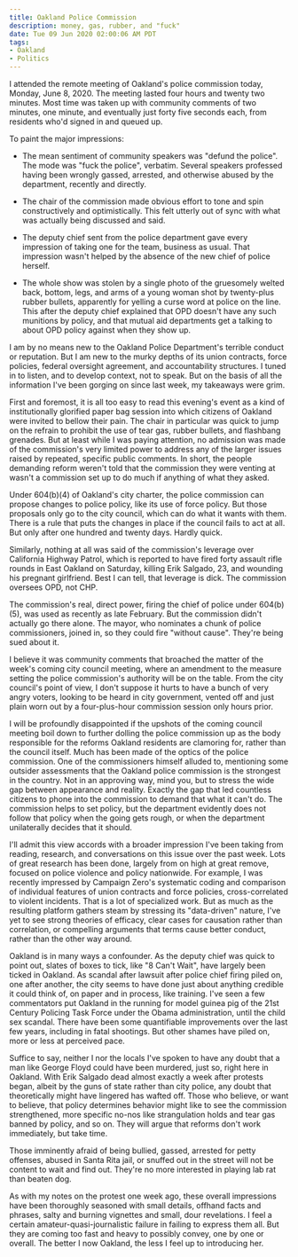 ```yaml
---
title: Oakland Police Commission
description: money, gas, rubber, and "fuck"
date: Tue 09 Jun 2020 02:00:06 AM PDT
tags:
- Oakland
- Politics
---
```


I attended the remote meeting of Oakland's police commission today, Monday, June 8, 2020.  The meeting lasted four hours and twenty two minutes.  Most time was taken up with community comments of two minutes, one minute, and eventually just forty five seconds each, from residents who'd signed in and queued up.

To paint the major impressions:

- The mean sentiment of community speakers was "defund the police".  The mode was "fuck the police", verbatim.  Several speakers professed having been wrongly gassed, arrested, and otherwise abused by the department, recently and directly.

- The chair of the commission made obvious effort to tone and spin constructively and optimistically.  This felt utterly out of sync with what was actually being discussed and said.

- The deputy chief sent from the police department gave every impression of taking one for the team, business as usual.  That impression wasn't helped by the absence of the new chief of police herself.

- The whole show was stolen by a single photo of the gruesomely welted back, bottom, legs, and arms of a young woman shot by twenty-plus rubber bullets, apparently for yelling a curse word at police on the line.  This after the deputy chief explained that OPD doesn't have any such munitions by policy, and that mutual aid departments get a talking to about OPD policy against when they show up.

I am by no means new to the Oakland Police Department's terrible conduct or reputation.  But I am new to the murky depths of its union contracts, force policies, federal oversight agreement, and accountability structures.  I tuned in to listen, and to develop context, not to speak.  But on the basis of all the information I've been gorging on since last week, my takeaways were grim.

First and foremost, it is all too easy to read this evening's event as a kind of institutionally glorified paper bag session into which citizens of Oakland were invited to bellow their pain.  The chair in particular was quick to jump on the refrain to prohibit the use of tear gas, rubber bullets, and flashbang grenades.  But at least while I was paying attention, no admission was made of the commission's very limited power to address any of the larger issues raised by repeated, specific public comments.  In short, the people demanding reform weren't told that the commission they were venting at wasn't a commission set up to do much if anything of what they asked.

Under 604(b)(4) of Oakland's city charter, the police commission can propose changes to police policy, like its use of force policy.  But those proposals only go to the city council, which can do what it wants with them.  There is a rule that puts the changes in place if the council fails to act at all.  But only after one hundred and twenty days.  Hardly quick.

Similarly, nothing at all was said of the commission's leverage over California Highway Patrol, which is reported to have fired forty assault rifle rounds in East Oakland on Saturday, killing Erik Salgado, 23, and wounding his pregnant girlfriend.  Best I can tell, that leverage is dick.  The commission oversees OPD, not CHP.

The commission's real, direct power, firing the chief of police under 604(b)(5), was used as recently as late February.  But the commission didn't actually go there alone.  The mayor, who nominates a chunk of police commissioners, joined in, so they could fire "without cause".  They're being sued about it.

I believe it was community comments that broached the matter of the week's coming city council meeting, where an amendment to the measure setting the police commission's authority will be on the table.  From the city council's point of view, I don't suppose it hurts to have a bunch of very angry voters, looking to be heard in city government, vented off and just plain worn out by a four-plus-hour commission session only hours prior.

I will be profoundly disappointed if the upshots of the coming council meeting boil down to further dolling the police commission up as the body responsible for the reforms Oakland residents are clamoring for, rather than the council itself.  Much has been made of the optics of the police commission.  One of the commissioners himself alluded to, mentioning some outsider assessments that the Oakland police commission is the strongest in the country.  Not in an approving way, mind you, but to stress the wide gap between appearance and reality.  Exactly the gap that led countless citizens to phone into the commission to demand that what it can't do.  The commission helps to set policy, but the department evidently does not follow that policy when the going gets rough, or when the department unilaterally decides that it should.

I'll admit this view accords with a broader impression I've been taking from reading, research, and conversations on this issue over the past week.  Lots of great research has been done, largely from on high at great remove, focused on police violence and policy nationwide.  For example, I was recently impressed by Campaign Zero's systematic coding and comparison of individual features of union contracts and force policies, cross-correlated to violent incidents.  That is a lot of specialized work.  But as much as the resulting platform gathers steam by stressing its "data-driven" nature, I've yet to see strong theories of efficacy, clear cases for causation rather than correlation, or compelling arguments that terms cause better conduct, rather than the other way around.

Oakland is in many ways a confounder.  As the deputy chief was quick to point out, slates of boxes to tick, like "8 Can't Wait", have largely been ticked in Oakland.  As scandal after lawsuit after police chief firing piled on, one after another, the city seems to have done just about anything credible it could think of, on paper and in process, like training.  I've seen a few commentators put Oakland in the running for model guinea pig of the 21st Century Policing Task Force under the Obama administration, until the child sex scandal.  There have been some quantifiable improvements over the last few years, including in fatal shootings.  But other shames have piled on, more or less at perceived pace.

Suffice to say, neither I nor the locals I've spoken to have any doubt that a man like George Floyd could have been murdered, just so, right here in Oakland.  With Erik Salgado dead almost exactly a week after protests began, albeit by the guns of state rather than city police, any doubt that theoretically might have lingered has wafted off.  Those who believe, or want to believe, that policy determines behavior might like to see the commission strengthened, more specific no-nos like strangulation holds and tear gas banned by policy, and so on.  They will argue that reforms don't work immediately, but take time.

Those imminently afraid of being bullied, gassed, arrested for petty offenses, abused in Santa Rita jail, or snuffed out in the street will not be content to wait and find out.  They're no more interested in playing lab rat than beaten dog.

As with my notes on the protest one week ago, these overall impressions have been thoroughly seasoned with small details, offhand facts and phrases, salty and burning vignettes and small, dour revelations.  I feel a certain amateur-quasi-journalistic failure in failing to express them all.  But they are coming too fast and heavy to possibly convey, one by one or overall.  The better I now Oakland, the less I feel up to introducing her.
